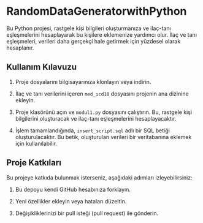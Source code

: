 # RandomDataGeneratorwithPython

Bu Python projesi, rastgele kişi bilgileri oluşturmanıza ve ilaç-tanı eşleşmelerini hesaplayarak bu kişilere eklemenize yardımcı olur. İlaç ve tanı eşleşmeleri, verileri daha gerçekçi hale getirmek için yüzdesel olarak hesaplanır.

## Kullanım Kılavuzu

1. Proje dosyalarını bilgisayarınıza klonlayın veya indirin.

2. İlaç ve tanı verilerini içeren `med_ıcd10` dosyasını projenin ana dizinine ekleyin.

3. Proje klasörünü açın ve `modul1.py` dosyasını çalıştırın. Bu, rastgele kişi bilgilerini oluşturacak ve ilaç-tanı eşleşmelerini hesaplayacaktır.

4. İşlem tamamlandığında, `insert_script.sql` adlı bir SQL betiği oluşturulacaktır. Bu betik, oluşturulan verileri bir veritabanına eklemek için kullanılabilir.

## Proje Katkıları

Bu projeye katkıda bulunmak isterseniz, aşağıdaki adımları izleyebilirsiniz:

1. Bu depoyu kendi GitHub hesabınıza forklayın.

2. Yeni özellikler ekleyin veya hataları düzeltin.

3. Değişikliklerinizi bir pull isteği (pull request) ile gönderin.
